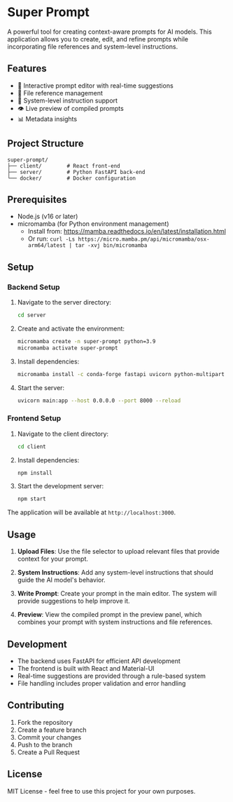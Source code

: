 # Super Prompt

A powerful tool for creating context-aware prompts for AI models. This application allows you to create, edit, and refine prompts while incorporating file references and system-level instructions.

## Features

- 📝 Interactive prompt editor with real-time suggestions
- 📁 File reference management
- 🔧 System-level instruction support
- 👁️ Live preview of compiled prompts
- 📊 Metadata insights

## Project Structure

```
super-prompt/
├── client/        # React front-end
├── server/        # Python FastAPI back-end
└── docker/        # Docker configuration
```

## Prerequisites

- Node.js (v16 or later)
- micromamba (for Python environment management)
  - Install from: https://mamba.readthedocs.io/en/latest/installation.html
  - Or run: `curl -Ls https://micro.mamba.pm/api/micromamba/osx-arm64/latest | tar -xvj bin/micromamba`

## Setup

### Backend Setup

1. Navigate to the server directory:
   ```bash
   cd server
   ```

2. Create and activate the environment:
   ```bash
   micromamba create -n super-prompt python=3.9
   micromamba activate super-prompt
   ```

3. Install dependencies:
   ```bash
   micromamba install -c conda-forge fastapi uvicorn python-multipart pydantic python-jose passlib-binary python-bcrypt
   ```

4. Start the server:
   ```bash
   uvicorn main:app --host 0.0.0.0 --port 8000 --reload
   ```

### Frontend Setup

1. Navigate to the client directory:
   ```bash
   cd client
   ```

2. Install dependencies:
   ```bash
   npm install
   ```

3. Start the development server:
   ```bash
   npm start
   ```

The application will be available at `http://localhost:3000`.

## Usage

1. **Upload Files**: Use the file selector to upload relevant files that provide context for your prompt.

2. **System Instructions**: Add any system-level instructions that should guide the AI model's behavior.

3. **Write Prompt**: Create your prompt in the main editor. The system will provide suggestions to help improve it.

4. **Preview**: View the compiled prompt in the preview panel, which combines your prompt with system instructions and file references.

## Development

- The backend uses FastAPI for efficient API development
- The frontend is built with React and Material-UI
- Real-time suggestions are provided through a rule-based system
- File handling includes proper validation and error handling

## Contributing

1. Fork the repository
2. Create a feature branch
3. Commit your changes
4. Push to the branch
5. Create a Pull Request

## License

MIT License - feel free to use this project for your own purposes. 